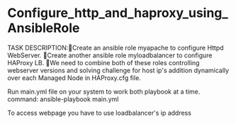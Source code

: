 # Configure_http_and_haproxy_using_AnsibleRole
TASK DESCRIPTION:🔅Create an ansible role myapache to configure Httpd WebServer.  🔅Create another ansible role myloadbalancer to configure HAProxy LB.  🔅We need to combine both of these roles controlling webserver versions   and solving challenge for host ip's  addition  dynamically over  each Managed  Node  in  HAProxy.cfg file.


Run main.yml file on your system to work both playbook at a time.
command: ansible-playbook main.yml


To access webpage you have to use loadbalancer's ip address
